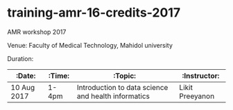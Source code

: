 # training-amr-16-credits-2017
AMR workshop 2017

Venue: Faculty of Medical Technology, Mahidol university

Duration:

|:Date:|:Time:|:Topic:|:Instructor:|
|---|---|---|---|
|10 Aug 2017|1-4pm|Introduction to data science and health informatics|Likit Preeyanon|
